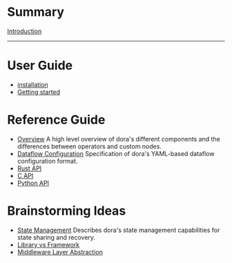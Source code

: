# Summary

[Introduction](./introduction.md)

---

# User Guide

- [installation](./installation.md)
- [Getting started](./getting-started.md)

# Reference Guide


- [Overview](overview.md) A high level overview of dora's different components and the differences between operators and custom nodes.
- [Dataflow Configuration](dataflow-config.md) Specification of dora's YAML-based dataflow configuration format.
- [Rust API](rust-api.md)
- [C API](c-api.md)
- [Python API](python-api.md)

# Brainstorming Ideas

- [State Management](state-management.md) Describes dora's state management capabilities for state sharing and recovery.
- [Library vs Framework](library-vs-framework.md)
- [Middleware Layer Abstraction](./communication-layer.md)